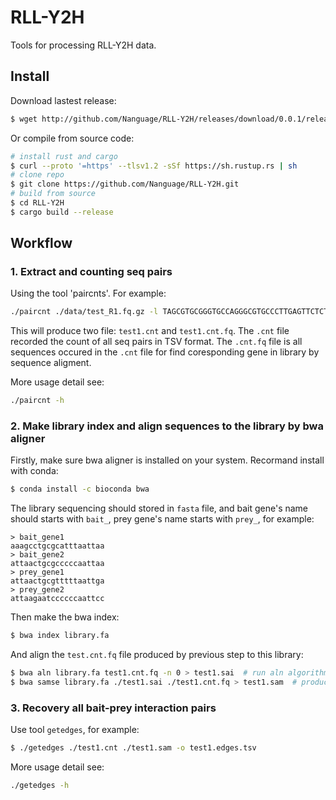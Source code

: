# RLL-Y2H

Tools for processing RLL-Y2H data. 

## Install

Download lastest release:

```bash
$ wget http://github.com/Nanguage/RLL-Y2H/releases/download/0.0.1/release.zip
```

Or compile from source code:

```bash
# install rust and cargo
$ curl --proto '=https' --tlsv1.2 -sSf https://sh.rustup.rs | sh
# clone repo
$ git clone https://github.com/Nanguage/RLL-Y2H.git
# build from source
$ cd RLL-Y2H
$ cargo build --release
```

## Workflow

### 1. Extract and counting seq pairs

Using the tool 'paircnts'. For example:

```bash
./paircnt ./data/test_R1.fq.gz -l TAGCGTGCGGGTGCCAGGGCGTGCCCTTGAGTTCTCTCAGTTGGGGGCGTTGAC -o test1 -e GTTGGA --threads 10 --flanking 15
```

This will produce two file: `test1.cnt` and `test1.cnt.fq`. The `.cnt` file recorded the 
count of all seq pairs in TSV format. The `.cnt.fq` file is all sequences occured in
the `.cnt` file for find coresponding gene in library by sequence aligment.

More usage detail see:

```bash
./paircnt -h
```


### 2. Make library index and align sequences to the library by bwa aligner

Firstly, make sure bwa aligner is installed on your system. Recormand install with conda:

```bash
$ conda install -c bioconda bwa
```

The library sequencing should stored in `fasta` file, and bait gene's name should starts with
`bait_`, prey gene's name starts with `prey_`, for example:

```
> bait_gene1
aaagcctgcgcatttaattaa
> bait_gene2
attaactgcgcccccaattaa
> prey_gene1
attaactgcgtttttaattga
> prey_gene2
attaagaatccccccaattcc
```

Then make the bwa index:

```bash
$ bwa index library.fa
```

And align the `test.cnt.fq` file produced by previous step to this library:

```bash
$ bwa aln library.fa test1.cnt.fq -n 0 > test1.sai  # run aln algorithm with no mismatch
$ bwa samse library.fa ./test1.sai ./test1.cnt.fq > test1.sam  # produce sam file
```

### 3. Recovery all bait-prey interaction pairs

Use tool `getedges`, for example:

```bash
$ ./getedges ./test1.cnt ./test1.sam -o test1.edges.tsv
```

More usage detail see:

```bash
./getedges -h
```
